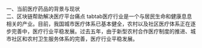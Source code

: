 一、当前医疗药品的背景与现状<br>
二、区块链帮助解决医疗平台痛点
tabtab医疗行业是一个与居民生命和健康息息相关的产业。目前，我国城市医疗体系已基本健全，农村以及社区医疗体系正在逐步完善中，医疗行业平稳发展。过去五年，由于新型农村合作医疗制度的推进、城市社区和农村卫生服务体系的完善，医疗行业平稳发展。
